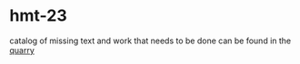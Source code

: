 # hmt-23

catalog of missing text and work that needs to be done can be found in the [quarry](iliad23-quarry.md)

